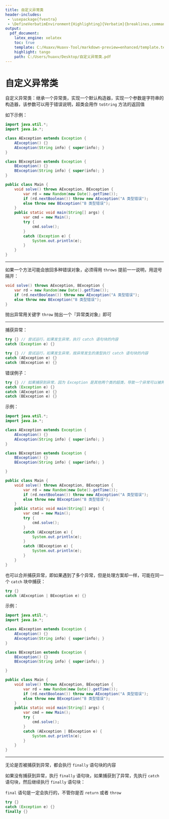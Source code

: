 ```yaml
---
title: 自定义异常类
header-includes:
 - \usepackage{fvextra}
 - \DefineVerbatimEnvironment{Highlighting}{Verbatim}{breaklines,commandchars=\\\{\}}
output:
  pdf_document:
    latex_engine: xelatex
    toc: true
    template: C:/Huaxv/Huaxv-Tool/markdown-preview=enhanced/template.tex
    highlight: tango
    path: C:/Users/huaxv/Desktop/自定义异常类.pdf
---
```


# 自定义异常类

自定义异常类：继承一个异常类，实现一个默认构造器，实现一个参数是字符串的构造器，该参数可以用于错误说明，超类会用作 `toString` 方法的返回值

如下示例：

```java
import java.util.*;
import java.io.*;

class AException extends Exception {
    AException() {}
    AException(String info) { super(info); }
}

class BException extends Exception {
    BException() {}
    BException(String info) { super(info); }
}

public class Main {
    void solve() throws AException, BException {
        var rd = new Random(new Date().getTime());
        if (rd.nextBoolean()) throw new AException("A 类型错误");
        else throw new BException("B 类型错误");
    }
    public static void main(String[] args) {
        var cmd = new Main();
        try {
            cmd.solve();
        }
        catch (Exception e) {
            System.out.println(e);
        }
    }
}
```

---

如果一个方法可能会放回多种错误对象，必须得用 `throws` 提前一一说明，用逗号隔开：

```java
void solve() throws AException, BException {
    var rd = new Random(new Date().getTime());
    if (rd.nextBoolean()) throw new AException("A 类型错误");
    else throw new BException("B 类型错误");
}
```

抛出异常用关键字 `throw` 抛出一个『异常类对象』即可

---

捕获异常：

```java
try {} // 尝试运行，如果发生异常，执行 catch 语句块的内容
catch (Exception e) {}
```

```java
try {} // 尝试运行，如果发生异常，按异常发生的类型执行 catch 语句块的内容
catch (AException e) {}
catch (BException e) {}
```

错误例子：

```java
try {} // 如果捕获到异常，因为 Exception 是其他两个类的超类，导致一个异常可以被两个语句块同时捕获而报错
catch (Exception e) {}
catch (AException e) {}
catch (BException e) {}
```

示例：

```java
import java.util.*;
import java.io.*;

class AException extends Exception {
    AException() {}
    AException(String info) { super(info); }
}

class BException extends Exception {
    BException() {}
    BException(String info) { super(info); }

}

public class Main {
    void solve() throws AException, BException {
        var rd = new Random(new Date().getTime());
        if (rd.nextBoolean()) throw new AException("A 类型错误");
        else throw new BException("B 类型错误");
    }
    public static void main(String[] args) {
        var cmd = new Main();
        try {
            cmd.solve();
        }
        catch (AException e) {
            System.out.println(e);
        }
        catch (BException e) {
            System.out.println(e);
        }
    }
}
```

也可以合并捕获异常，即如果遇到了多个异常，但是处理方案却一样，可能在同一个 `catch` 块中捕获：

```java
try {}
catch (AException | BException e) {}
```

示例：

```java
import java.util.*;
import java.io.*;

class AException extends Exception {
    AException() {}
    AException(String info) { super(info); }
}

class BException extends Exception {
    BException() {}
    BException(String info) { super(info); }

}

public class Main {
    void solve() throws AException, BException {
        var rd = new Random(new Date().getTime());
        if (rd.nextBoolean()) throw new AException("A 类型错误");
        else throw new BException("B 类型错误");
    }
    public static void main(String[] args) {
        var cmd = new Main();
        try {
            cmd.solve();
        }
        catch (AException | BException e) {
            System.out.println(e);
        }
    }
}
```

---

无论是否被捕获到异常，都会执行 `finally` 语句块的内容

如果没有捕获到异常，执行 `finally` 语句块，如果捕获到了异常，先执行 `catch` 语句块，然后继续执行 `finally` 语句块：

`final` 语句是一定会执行的，不管你是否 `return` 或者 `throw`

```java
try {}
catch (Exception e) {}
finally {}
```
